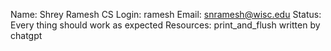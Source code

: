 Name: Shrey Ramesh
CS Login: ramesh
Email: snramesh@wisc.edu
Status: Every thing should work as expected
Resources:
    print_and_flush written by chatgpt
